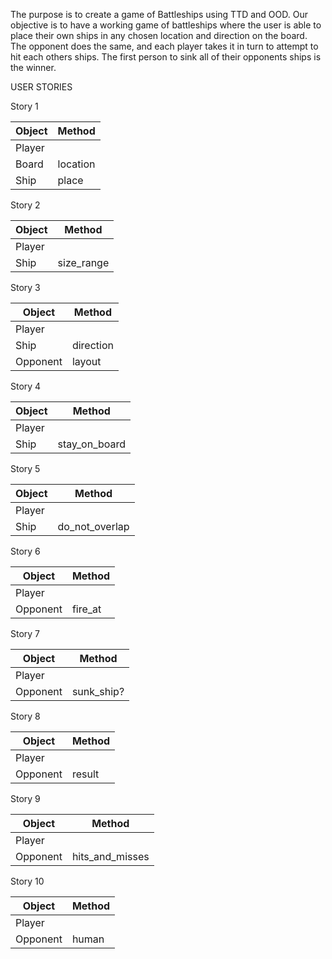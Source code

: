 The purpose is to create a game of Battleships using TTD and OOD. 
Our objective is to have a working game of battleships where the user is able to place their own ships in any chosen
location and direction on the board. The opponent does the same, and each player takes it in turn to attempt to hit 
each others ships. The first person to sink all of their opponents ships is the winner.

USER STORIES

Story 1

Object   | Method
-------- | --------
Player   | 
Board    | location
Ship     | place

Story 2

Object   | Method
-------- | --------
Player   |
Ship     | size_range

Story 3

Object   | Method
-------- | --------
Player   |
Ship     | direction
Opponent | layout

Story 4

Object   | Method
-------- | --------
Player   |
Ship     | stay_on_board

Story 5

Object   | Method
-------- | --------
Player   |
Ship     | do_not_overlap

Story 6

Object   | Method
-------- | --------
Player   |
Opponent | fire_at

Story 7

Object   | Method
-------- | --------
Player   |
Opponent | sunk_ship?

Story 8

Object   | Method
-------- | --------
Player   |
Opponent | result

Story 9

Object   | Method
-------- | --------
Player   |
Opponent | hits_and_misses

Story 10

Object   | Method
-------- | --------
Player   |
Opponent | human
